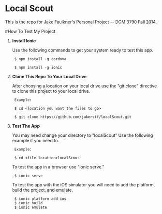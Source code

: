 Local Scout
===============

This is the repo for Jake Faulkner's Personal Project -- DGM 3790 Fall 2014.

#How To Test My Project

1. **Install Ionic**

    Use the following commands to get your system ready to test this app.
        
        $ npm install -g cordova
        
        $ npm install -g ionic
        

2. **Clone This Repo To Your Local Drive**

    After choosing a location on your local drive use the "git clone" directive to clone this project to your local drive.
    
        Example:
        
        $ cd <location you want the files to go>
        
        $ git clone https://github.com/jakerstf/localScout.git
      
       

3. **Test The App**
    
    You may need change your directory to "localScout" Use the following example if you need to.
        
        Example:
        
        $ cd <file location>localScout
        
    To test the app in a browser use "ionic serve."
        
        $ ionic serve
        
    To test the app with the iOS simulator you will need to add the platform, build the project, and emulate.
    
        $ ionic platform add ios
        $ ionic build
        $ ionic emulate
        
